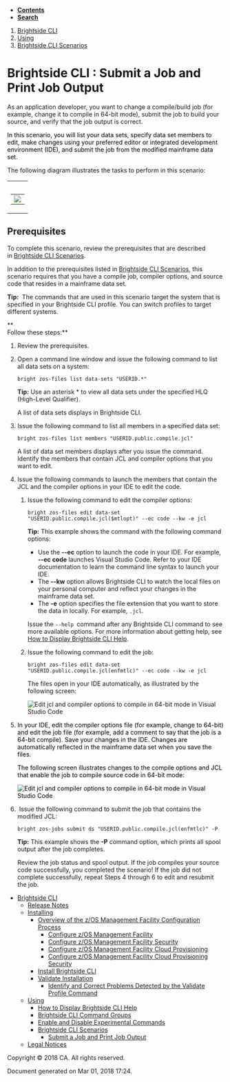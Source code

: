 <div id="page">

<div id="main" class="aui-page-panel">

<div class="aui-page-panel-nav">

<div class="aui-navgroup-inner">

<div id="tabs-nav" class="aui-tabs horizontal-tabs">

  - [**Contents**](#tabs-navigation)
  - [**Search**](#tabs-search)

<div id="tabs-navigation" class="tabs-pane active-pane" data-current-page-id="441193420">

</div>

<div id="tabs-search" class="tabs-pane">

</div>

</div>

</div>

</div>

<div class="section aui-page-panel-content">

<div id="main-header">

<div id="breadcrumb-section">

1.  <span> [Brightside CLI](index.html) </span>
2.  <span> [Using](Using_429365002.html) </span>
3.  <span> [Brightside CLI
    Scenarios](Brightside-CLI-Scenarios_441193419.html)
</span>

</div>

# <span id="title-text"> Brightside CLI : Submit a Job and Print Job Output </span>

</div>

<div id="content" class="view">

<div class="page-metadata">

</div>

<div id="main-content" class="wiki-content group">

As an application developer, you want to change a compile/build job (for
example, change it to compile in 64-bit mode), submit the job to build
your source, and verify that the job output is
correct.<span style="color: rgb(255,0,0);"> </span>

<span style="color: rgb(0,0,0);">In this scenario, you will list your
data sets, specify data set members to edit, make changes using your
preferred editor or integrated development environment (IDE), and submit
the job from the modified mainframe data set. </span>

The following diagram illustrates the tasks to perform in this scenario:

<table>
<colgroup>
<col style="width: 100%" />
</colgroup>
<tbody>
<tr class="odd">
<td><table>
<caption> </caption>
<tbody>
<tr class="odd">
<td><img src="attachments/441193420/441193422.png" class="gliffy-macro-image" /></td>
</tr>
</tbody>
</table></td>
</tr>
</tbody>
</table>

## **Prerequisites**

To complete this scenario, review the prerequisites that are described
in [Brightside CLI Scenarios](Brightside-CLI-Scenarios_441193419.html).

In addition to the prerequisites listed in [Brightside CLI
Scenarios](Brightside-CLI-Scenarios_441193419.html), this scenario
requires that you have a compile job, compiler options, and source code
that resides in a mainframe data
set.

<div class="confluence-information-macro confluence-information-macro-tip">

<span class="aui-icon aui-icon-small aui-iconfont-approve confluence-information-macro-icon"></span>

<div class="confluence-information-macro-body">

**Tip:**  The commands that are used in this scenario target the system
that is specified in your Brightside CLI profile. You can switch
profiles to target different systems.

</div>

</div>

**  
Follow these steps:**

1.  Review the prerequisites.

2.  Open a command line window and issue the following command to list
    all data sets on a
    system:
    
    <div class="code panel caCodePanel">
    
    <div class="codeContent panelContent">
    
    ``` ca-code-default
    bright zos-files list data-sets "USERID.*"
    ```
    
    </div>
    
    </div>
    
    <div class="confluence-information-macro confluence-information-macro-tip">
    
    <span class="aui-icon aui-icon-small aui-iconfont-approve confluence-information-macro-icon"></span>
    
    <div class="confluence-information-macro-body">
    
    **Tip:** Use an asterisk \* to view all data sets under the
    specified HLQ (High-Level Qualifier).
    
    </div>
    
    </div>
    
    A list of data sets displays in Brightside CLI.

3.  Issue the following command to list all members in a specified data
    set:
    
    <div class="code panel caCodePanel">
    
    <div class="codeContent panelContent">
    
    ``` ca-code-default
    bright zos-files list members "USERID.public.compile.jcl"
    ```
    
    </div>
    
    </div>
    
    A list of data set members displays after you issue the command.
    Identify the members that contain JCL and compiler options that you
    want to edit.

4.  Issue the following commands to launch the members that contain the
    JCL and the compiler options in your IDE to edit the code.
    
    1.  Issue the following command to edit the compiler
        options:
        
        <div class="code panel caCodePanel">
        
        <div class="codeContent panelContent">
        
        ``` ca-code-default
        bright zos-files edit data-set "USERID.public.compile.jcl($mtlopt)" --ec code --kw -e jcl
        ```
        
        </div>
        
        </div>
        
        <div class="confluence-information-macro confluence-information-macro-tip">
        
        <span class="aui-icon aui-icon-small aui-iconfont-approve confluence-information-macro-icon"></span>
        
        <div class="confluence-information-macro-body">
        
        **Tip:** This example shows the command with the following
        command options:
        
          - Use the **--ec** option to launch the code in your IDE. For
            example, **--ec code** launches Visual Studio Code. Refer to
            your IDE documentation to learn the command line syntax to
            launch your IDE.
          - The **--kw** option allows Brightside CLI to watch the local
            files on your personal computer and reflect your changes in
            the mainframe data set.
          - The **-e** option specifies the file extension that you want
            to store the data in locally. For example, `.jcl`.
        
        Issue the `--help `command after any Brightside CLI command to
        see more available options. For more information about getting
        help, see [How to Display Brightside CLI
        Help](How-to-Display-Brightside-CLI-Help_429365003.html).
        
        </div>
        
        </div>
    
    2.  Issue the following command to edit the
        job:
        
        <div class="code panel caCodePanel">
        
        <div class="codeContent panelContent">
        
        ``` ca-code-default
        bright zos-files edit data-set "USERID.public.compile.jcl(enfmtlc)" --ec code --kw -e jcl
        ```
        
        </div>
        
        </div>
        
        The files open in your IDE automatically, as illustrated by the
        following
        screen:
        
        <span class="confluence-embedded-file-wrapper confluence-embedded-manual-size">![Edit
        jcl and compiler options to compile in 64-bit mode in Visual
        Studio Code](attachments/441193420/441193424.png
        "Edit a Job in Visual Studio Code - Before")</span>  

5.  <span style="color: rgb(0,0,0);">In your IDE, edit the compiler
    options file (for example, change to 64-bit) and edit the job file
    (for example, add a comment to say that the job is a 64-bit
    compile). Save your changes in the IDE. Changes are automatically
    reflected in the mainframe data set when you save the files.</span>
    
    <span style="color: rgb(0,0,0);">The following screen illustrates
    changes to the compile options and JCL that enable the job to
    compile source code in 64-bit
    mode:</span>
    
    <span style="color: rgb(0,0,0);"><span class="confluence-embedded-file-wrapper confluence-embedded-manual-size">![Edit
    jcl and compiler options to compile in 64-bit mode in Visual Studio
    Code](attachments/441193420/441193423.png
    "Edit a Job in Visual Studio Code - After")</span>  
    </span>

6.   Issue the following comman<span style="color: rgb(0,0,0);">d to
    s</span>ubmit the job that contains the modified
    JCL:
    
    <div class="code panel caCodePanel">
    
    <div class="codeContent panelContent">
    
    ``` ca-code-default
    bright zos-jobs submit ds "USERID.public.compile.jcl(enfmtlc)" -P
    ```
    
    </div>
    
    </div>
    
    <div class="confluence-information-macro confluence-information-macro-tip">
    
    <span class="aui-icon aui-icon-small aui-iconfont-approve confluence-information-macro-icon"></span>
    
    <div class="confluence-information-macro-body">
    
    **Tip:** This example shows the **-P** command option, which prints
    all spool output after the job completes.
    
    </div>
    
    </div>
    
    Review the job status and spool output. If the job compiles your
    source code successfully, you completed the scenario\! If the job
    did not complete successfully, repeat Steps 4 through 6 to edit and
    resubmit the job. 
    
      

</div>

</div>

</div>

</div>

  - <span id="n-417294290">[Brightside CLI](index.html)</span>
      - <span id="n-417294291">[Release
        Notes](Release-Notes_417294291.html)</span>
    <!-- end list -->
      - <span id="n-429364995">[Installing](Installing_429364995.html)</span>
          - <span id="n-433363261">[Overview of the z/OS Management
            Facility Configuration Process](433363261.html)</span>
              - <span id="n-433363262">[Configure z/OS Management
                Facility](433363262.html)</span>
            <!-- end list -->
              - <span id="n-433363263">[Configure z/OS Management
                Facility Security](433363263.html)</span>
            <!-- end list -->
              - <span id="n-433363264">[Configure z/OS Management
                Facility Cloud Provisioning](433363264.html)</span>
            <!-- end list -->
              - <span id="n-433363265">[Configure z/OS Management
                Facility Cloud Provisioning
                Security](433363265.html)</span>
        <!-- end list -->
          - <span id="n-429364999">[Install Brightside
            CLI](Install-Brightside-CLI_429364999.html)</span>
        <!-- end list -->
          - <span id="n-430335233">[Validate
            Installation](Validate-Installation_430335233.html)</span>
              - <span id="n-433363269">[Identify and Correct Problems
                Detected by the Validate Profile
                Command](Identify-and-Correct-Problems-Detected-by-the-Validate-Profile-Command_433363269.html)</span>
    <!-- end list -->
      - <span id="n-429365002">[Using](Using_429365002.html)</span>
          - <span id="n-429365003">[How to Display Brightside CLI
            Help](How-to-Display-Brightside-CLI-Help_429365003.html)</span>
        <!-- end list -->
          - <span id="n-447395688">[Brightside CLI Command
            Groups](Brightside-CLI-Command-Groups_447395688.html)</span>
        <!-- end list -->
          - <span id="n-433363274">[Enable and Disable Experimental
            Commands](Enable-and-Disable-Experimental-Commands_433363274.html)</span>
        <!-- end list -->
          - <span id="n-441193419">[Brightside CLI
            Scenarios](Brightside-CLI-Scenarios_441193419.html)</span>
              - <span id="n-441193420">[Submit a Job and Print Job
                Output](Submit-a-Job-and-Print-Job-Output_441193420.html)</span>
    <!-- end list -->
      - <span id="n-38207496">[Legal
        Notices](Legal-Notices_38207496.html)</span>

<div id="footer">

<div class="section footer-body">

Copyright © 2018 CA. All rights reserved.

<div class="footer-logo">

</div>

Document generated on Mar 01, 2018 17:24.

</div>

</div>

</div>
